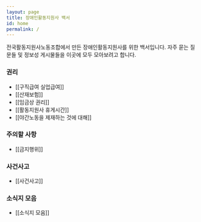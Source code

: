 ```yaml
---
layout: page
title: 장애인활동지원사 백서
id: home
permalink: /
---
```


전국활동지원사노동조합에서 만든 장애인활동지원사를 위한 백서입니다. 자주 묻는 질문들 및 정보성 게시물들을 이곳에 모두 모아보려고 합니다.

### 권리
* [[구직급여 실업급여]]
* [[산재보험]]
* [[임금상 권리]]
* [[활동지원사 휴게시간]]
* [[야간노동을 제재하는 것에 대해]]

### 주의할 사항
+ [[금지행위]]

### 사건사고
+ [[사건사고]]

### 소식지 모음
+ [[소식지 모음]]

<style>
  .wrapper {
    max-width: 46em;
  }
</style>
